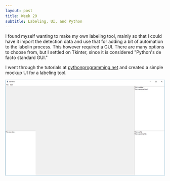 ```yaml
---
layout: post
title: Week 20
subtitle: Labeling, UI, and Python
---
```


I found myself wanting to make my own labeling tool, mainly so that I could have it import the detection data and use that for adding a bit of automation to the labelin process. This however required a GUI. There are many options to choose from, but I settled on Tkinter, since it is considered "Python's de facto standard GUI."

I went through the tutorials at [pythonprogramming.net](https://pythonprogramming.net/python-3-tkinter-basics-tutorial/) and created a simple mockup UI for a labeling tool.

![label](/img/labeltest..jpg)

